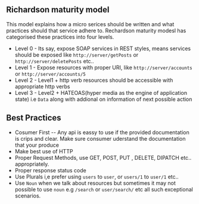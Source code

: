 ## Richardson maturity model

This model explains how a micro serices should be written and what practices should that service adhere to. 
Rechardson maturity modesl has categorised these practices into four levels.


* Level 0 - Its say, expose SOAP services in REST styles, means services should be exposed like 
`http://server/getPosts` or `http://server/deletePosts` etc..
* Level 1 - Expose resources with proper URI, like `http://server/accounts` or `http://server/accounts/5`
* Level 2 - Level1 + http verb resources should be accessible with appropriate http verbs
* Level 3 - Level2 + HATEOAS(hyper media as the engine of application state) i.e `Data` along with addional on information of next possible action



## Best Practices

* Cosumer First -- Any api is eassy to use if the provided documentation is crips and clear. Make sure consumer uderstand the documentation that your produce
* Make best use of HTTP
* Proper Request Methods, use GET, POST, PUT , DELETE, DIPATCH etc.. appropriately.
* Proper response status code 
* Use Plurals i,e prefer using `users` to `user`, or `users/1` to `user/1` etc..
* Use `Noun` when we talk about resources but sometimes it may not possible to use `noun` e.g `/search` or `user/search/` etc all such exceptional scenarios.

